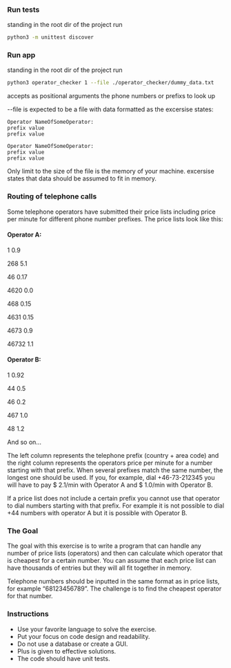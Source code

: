 ### Run tests
standing in the root dir of the project run

```bash
python3 -m unittest discover
```

### Run app

standing in the root dir of the project run

```bash
python3 operator_checker 1 --file ./operator_checker/dummy_data.txt
```

accepts as positional arguments the phone numbers or prefixs to look up

--file is expected to be a file with data formatted as the excersise states:

```
Operator NameOfSomeOperator:
prefix value
prefix value

Operator NameOfSomeOperator:
prefix value
prefix value
```

Only limit to the size of the file is the memory of your machine.
excersise states that data should be assumed to fit in memory.

### Routing of telephone calls

Some telephone operators have submitted their price lists including price per
minute for different phone number prefixes. The price lists look like this:

#### Operator A:

1  0.9

268  5.1

46  0.17

4620  0.0

468  0.15

4631  0.15

4673  0.9

46732  1.1

#### Operator B:

1  0.92

44  0.5

46  0.2

467  1.0

48  1.2

And so on...

The left column represents the telephone prefix (country + area code) and
the right column represents the operators price per minute for a number
starting with that prefix. When several prefixes match the same number, the
longest one should be used. If you, for example, dial +46-73-212345 you
will have to pay $ 2.1/min with Operator A and $ 1.0/min with Operator B.

If a price list does not include a certain prefix you cannot use that
operator to dial numbers starting with that prefix. For example it is not
possible to dial +44 numbers with operator A but it is possible with
Operator B.

### The Goal

The goal with this exercise is to write a program that can handle any number
of price lists (operators) and then can calculate which operator that is
cheapest for a certain number. You can assume that each price list can have
thousands of entries but they will all fit together in memory.

Telephone numbers should be inputted in the same format as in price lists,
for example “68123456789”. The challenge is to find the cheapest operator
for that number.

### Instructions

- Use your favorite language to solve the exercise.
- Put your focus on code design and readability.
- Do not use a database or create a GUI.
- Plus is given to effective solutions.
- The code should have unit tests.
